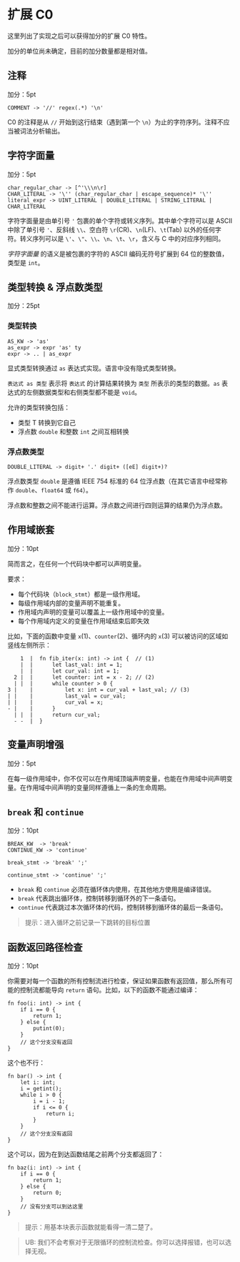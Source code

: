 # 扩展 C0

这里列出了实现之后可以获得加分的扩展 C0 特性。

加分的单位尚未确定，目前的加分数量都是相对值。

## 注释

加分：5pt

```
COMMENT -> '//' regex(.*) '\n'
```

C0 的注释是从 `//` 开始到这行结束（遇到第一个 `\n`）为止的字符序列。注释不应当被词法分析输出。

## 字符字面量

加分：5pt

```
char_regular_char -> [^'\\\n\r]
CHAR_LITERAL -> '\'' (char_regular_char | escape_sequence)* '\''
literal_expr -> UINT_LITERAL | DOUBLE_LITERAL | STRING_LITERAL | CHAR_LITERAL
```

字符字面量是由单引号 `'` 包裹的单个字符或转义序列。其中单个字符可以是 ASCII 中除了单引号 `'`、反斜线 `\\`、空白符 `\r`(CR)、`\n`(LF)、`\t`(Tab) 以外的任何字符。转义序列可以是 `\'`、`\"`、`\\`、`\n`、`\t`、`\r`，含义与 C 中的对应序列相同。

_字符字面量_ 的语义是被包裹的字符的 ASCII 编码无符号扩展到 64 位的整数值，类型是 `int`。

## 类型转换 & 浮点数类型

加分：25pt

### 类型转换

```
AS_KW -> 'as'
as_expr -> expr 'as' ty
expr -> .. | as_expr
```

显式类型转换通过 `as` 表达式实现。语言中没有隐式类型转换。

`表达式 as 类型` 表示将 `表达式` 的计算结果转换为 `类型` 所表示的类型的数据。`as` 表达式的左侧数据类型和右侧类型都不能是 `void`。

允许的类型转换包括：

- 类型 T 转换到它自己
- 浮点数 `double` 和整数 `int` 之间互相转换

### 浮点数类型

```
DOUBLE_LITERAL -> digit+ '.' digit+ ([eE] digit+)?
```

浮点数类型 `double` 是遵循 IEEE 754 标准的 64 位浮点数（在其它语言中经常称作 `double`、`float64` 或 `f64`）。

浮点数和整数之间不能进行运算。浮点数之间进行四则运算的结果仍为浮点数。

## 作用域嵌套

加分：10pt

简而言之，在任何一个代码块中都可以声明变量。

要求：

- 每个代码块（`block_stmt`）都是一级作用域。
- 每级作用域内部的变量声明不能重复。
- 作用域内声明的变量可以覆盖上一级作用域中的变量。
- 每个作用域内定义的变量在作用域结束后即失效

比如，下面的函数中变量 `x`(1)、`counter`(2)、循环内的 `x`(3) 可以被访问的区域如竖线左侧所示：

```rust,ignore
    1  |  fn fib_iter(x: int) -> int {  // (1)
    |  |      let last_val: int = 1;
    |  |      let cur_val: int = 1;
  2 |  |      let counter: int = x - 2; // (2)
  | |  |      while counter > 0 {
3 |    |          let x: int = cur_val + last_val; // (3)
| |    |          last_val = cur_val;
| |    |          cur_val = x;
- |    |      }
  | |  |      return cur_val;
  - -  |  }
```

## 变量声明增强

加分：5pt

在每一级作用域中，你不仅可以在作用域顶端声明变量，也能在作用域中间声明变量。在作用域中间声明的变量同样遵循上一条的生命周期。

## `break` 和 `continue`

加分：10pt

```
BREAK_KW  -> 'break'
CONTINUE_KW -> 'continue'

break_stmt -> 'break' ';'

continue_stmt -> 'continue' ';'
```

- `break` 和 `continue` 必须在循环体内使用，在其他地方使用是编译错误。
- `break` 代表跳出循环体，控制转移到循环外的下一条语句。
- `continue` 代表跳过本次循环体的代码，控制转移到循环体的最后一条语句。

> 提示：进入循环之前记录一下跳转的目标位置

## 函数返回路径检查

加分：10pt

你需要对每一个函数的所有控制流进行检查，保证如果函数有返回值，那么所有可能的控制流都能导向 `return` 语句。比如，以下的函数不能通过编译：

```rust,ignore
fn foo(i: int) -> int {
    if i == 0 {
        return 1;
    } else {
        putint(0);
    }
    // 这个分支没有返回
}
```

这个也不行：

```rust,ignore
fn bar() -> int {
    let i: int;
    i = getint();
    while i > 0 {
        i = i - 1;
        if i <= 0 {
            return i;
        }
    }
    // 这个分支没有返回
}
```

这个可以，因为在到达函数结尾之前两个分支都返回了：

```rust,ignore
fn baz(i: int) -> int {
    if i == 0 {
        return 1;
    } else {
        return 0;
    }
    // 没有分支可以到达这里
}
```

> 提示：用基本块表示函数就能看得一清二楚了。

> UB: 我们不会考察对于无限循环的控制流检查。你可以选择报错，也可以选择无视。
